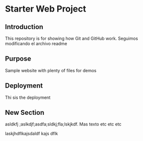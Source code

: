 # Starter Web Project


## Introduction

This repository is for showing how Git and GitHub work.
Seguimos modificando el archivo readme

## Purpose

Sample website with plenty of files for demos

## Deployment

Thi sis the deployment

## New Section

asldkfj ;aslkdjf;asdfa;sldkj;fla;lskjkdf. Mas texto etc etc etc

laskjhdflkajsdaldf kajs dflk 
